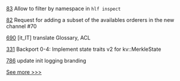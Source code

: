 
[83](https://github.com/hyperledger-labs/hlf-operator/pull/83) Allow to filter by namespace in `hlf inspect`

[82](https://github.com/hyperledger-labs/hlf-operator/pull/82) Request for adding a subset of the availables orderers in the new channel #70

[690](https://github.com/hyperledger/fabric-docs-i18n/pull/690) [it_IT] translate Glossary, ACL

[331](https://github.com/hyperledger/transact/pull/331) Backport 0-4: Implement state traits v2 for kv::MerkleState

[786](https://github.com/hyperledger/firefly/pull/786) update init logging branding


[See more >>>](https://start-here.hyperledger.org/pull-requests)
